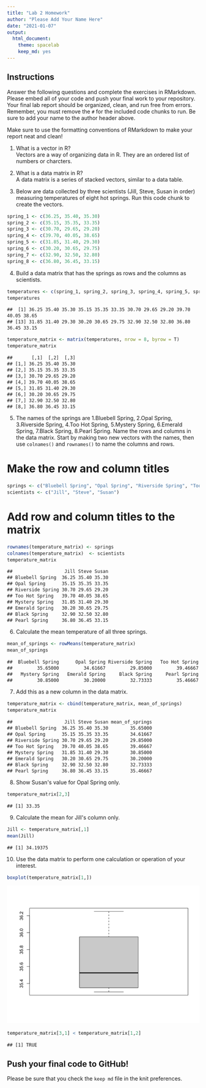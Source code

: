 ```yaml
---
title: "Lab 2 Homework"
author: "Please Add Your Name Here"
date: "2021-01-07"
output:
  html_document: 
    theme: spacelab
    keep_md: yes
---
```


## Instructions
Answer the following questions and complete the exercises in RMarkdown. Please embed all of your code and push your final work to your repository. Your final lab report should be organized, clean, and run free from errors. Remember, you must remove the `#` for the included code chunks to run. Be sure to add your name to the author header above.  

Make sure to use the formatting conventions of RMarkdown to make your report neat and clean!  

1. What is a vector in R?  
Vectors are a way of organizing data in R. They are an ordered list of numbers or charcters.

2. What is a data matrix in R?  
A data matrix is a series of stacked vectors, similar to a data table.

3. Below are data collected by three scientists (Jill, Steve, Susan in order) measuring temperatures of eight hot springs. Run this code chunk to create the vectors.  

```r
spring_1 <- c(36.25, 35.40, 35.30)
spring_2 <- c(35.15, 35.35, 33.35)
spring_3 <- c(30.70, 29.65, 29.20)
spring_4 <- c(39.70, 40.05, 38.65)
spring_5 <- c(31.85, 31.40, 29.30)
spring_6 <- c(30.20, 30.65, 29.75)
spring_7 <- c(32.90, 32.50, 32.80)
spring_8 <- c(36.80, 36.45, 33.15)
```

4. Build a data matrix that has the springs as rows and the columns as scientists. 


```r
temperatures <- c(spring_1, spring_2, spring_3, spring_4, spring_5, spring_6, spring_7, spring_8)
temperatures
```

```
##  [1] 36.25 35.40 35.30 35.15 35.35 33.35 30.70 29.65 29.20 39.70 40.05 38.65
## [13] 31.85 31.40 29.30 30.20 30.65 29.75 32.90 32.50 32.80 36.80 36.45 33.15
```

```r
temperature_matrix <- matrix(temperatures, nrow = 8, byrow = T)
temperature_matrix
```

```
##       [,1]  [,2]  [,3]
## [1,] 36.25 35.40 35.30
## [2,] 35.15 35.35 33.35
## [3,] 30.70 29.65 29.20
## [4,] 39.70 40.05 38.65
## [5,] 31.85 31.40 29.30
## [6,] 30.20 30.65 29.75
## [7,] 32.90 32.50 32.80
## [8,] 36.80 36.45 33.15
```

5. The names of the springs are 1.Bluebell Spring, 2.Opal Spring, 3.Riverside Spring, 4.Too Hot Spring, 5.Mystery Spring, 6.Emerald Spring, 7.Black Spring, 8.Pearl Spring. Name the rows and columns in the data matrix. Start by making two new vectors with the names, then use `colnames()` and `rownames()` to name the columns and rows.
# Make the row and column titles 

```r
springs <- c("Bluebell Spring", "Opal Spring", "Riverside Spring", "Too Hot Spring", "Mystery Spring", "Emerald Spring", "Black Spring", "Pearl Spring")
scientists <- c("Jill", "Steve", "Susan")
```
# Add row and column titles to the matrix

```r
rownames(temperature_matrix) <- springs
colnames(temperature_matrix)  <- scientists
temperature_matrix
```

```
##                   Jill Steve Susan
## Bluebell Spring  36.25 35.40 35.30
## Opal Spring      35.15 35.35 33.35
## Riverside Spring 30.70 29.65 29.20
## Too Hot Spring   39.70 40.05 38.65
## Mystery Spring   31.85 31.40 29.30
## Emerald Spring   30.20 30.65 29.75
## Black Spring     32.90 32.50 32.80
## Pearl Spring     36.80 36.45 33.15
```

6. Calculate the mean temperature of all three springs.


```r
mean_of_springs <- rowMeans(temperature_matrix)
mean_of_springs
```

```
##  Bluebell Spring      Opal Spring Riverside Spring   Too Hot Spring 
##         35.65000         34.61667         29.85000         39.46667 
##   Mystery Spring   Emerald Spring     Black Spring     Pearl Spring 
##         30.85000         30.20000         32.73333         35.46667
```

7. Add this as a new column in the data matrix.  

```r
temperature_matrix <- cbind(temperature_matrix, mean_of_springs)
temperature_matrix
```

```
##                   Jill Steve Susan mean_of_springs
## Bluebell Spring  36.25 35.40 35.30        35.65000
## Opal Spring      35.15 35.35 33.35        34.61667
## Riverside Spring 30.70 29.65 29.20        29.85000
## Too Hot Spring   39.70 40.05 38.65        39.46667
## Mystery Spring   31.85 31.40 29.30        30.85000
## Emerald Spring   30.20 30.65 29.75        30.20000
## Black Spring     32.90 32.50 32.80        32.73333
## Pearl Spring     36.80 36.45 33.15        35.46667
```

8. Show Susan's value for Opal Spring only.

```r
temperature_matrix[2,3]
```

```
## [1] 33.35
```

9. Calculate the mean for Jill's column only.  

```r
Jill <- temperature_matrix[,1]
mean(Jill)
```

```
## [1] 34.19375
```

10. Use the data matrix to perform one calculation or operation of your interest.

```r
boxplot(temperature_matrix[1,])
```

![](lab2_hw_files/figure-html/unnamed-chunk-10-1.png)<!-- -->

```r
temperature_matrix[3,1] < temperature_matrix[1,2]
```

```
## [1] TRUE
```


## Push your final code to GitHub!
Please be sure that you check the `keep md` file in the knit preferences.  
